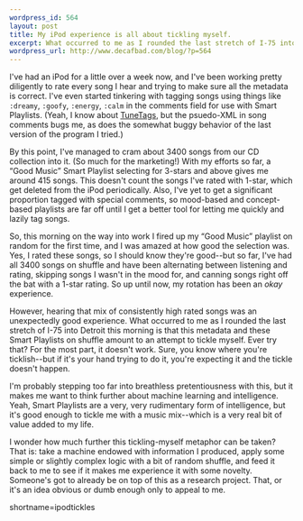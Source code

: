 ```yaml
--- 
wordpress_id: 564
layout: post
title: My iPod experience is all about tickling myself.
excerpt: What occurred to me as I rounded the last stretch of I-75 into Detroit this morning is that this metadata and these Smart Playlists on shuffle amount to an attempt to tickle myself.
wordpress_url: http://www.decafbad.com/blog/?p=564
---
```

I've had an iPod for a little over a week now, and I've been working pretty diligently to rate every song I hear and trying to make sure all the metadata is correct.  I've even started tinkering with tagging songs using things like `:dreamy`, `:goofy`, `:energy`, `:calm` in the comments field for use with Smart Playlists.  (Yeah, I know about [TuneTags][tunetags], but the psuedo-XML in song comments bugs me, as does the somewhat buggy behavior of the last version of the program I tried.)

By this point, I've managed to cram about 3400 songs from our CD collection into it.  (So much for the marketing!)  With my efforts so far, a &#8220;Good Music&#8221; Smart Playlist selecting for 3-stars and above gives me around 415 songs.  This doesn't count the songs I've rated with 1-star, which get deleted from the iPod periodically.  Also, I've yet to get a significant proportion tagged with special comments, so mood-based and concept-based playlists are far off until I get a better tool for letting me quickly and lazily tag songs.

So, this morning on the way into work I fired up my &#8220;Good Music&#8221; playlist on random for the first time, and I was amazed at how good the selection was.  Yes, I rated these songs, so I should know they're good--but so far, I've had all 3400 songs on shuffle and have been alternating between listening and rating, skipping songs I wasn't in the mood for, and canning songs right off the bat with a 1-star rating.  So up until now, my rotation has been an *okay* experience.

However, hearing that mix of consistently high rated songs was an unexpectedly good experience.  What occurred to me as I rounded the last stretch of I-75 into Detroit this morning is that this metadata and these Smart Playlists on shuffle amount to an attempt to tickle myself.  Ever try that?  For the most part, it doesn't work.  Sure, you know where you're ticklish--but if it's your hand trying to do it, you're expecting it and the tickle doesn't happen.  

I'm probably stepping too far into breathless pretentiousness with this, but it makes me want to think further about machine learning and intelligence.  Yeah, Smart Playlists are a very, very rudimentary form of intelligence, but it's good enough to tickle me with a music mix--which is a very real bit of value added to my life.  

I wonder how much further this tickling-myself metaphor can be taken?  That is: take a machine endowed with information I produced, apply some simple or slightly complex logic with a bit of random shuffle, and feed it back to me to see if it makes me experience it with some novelty.  Someone's got to already be on top of this as a research project.  That, or it's an idea obvious or dumb enough only to appeal to me.

[tunetags]: http://www.danshockley.com/tunetags.php
<!--more-->
shortname=ipodtickles
